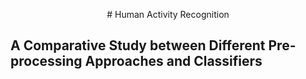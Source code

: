 <p align="center"> # Human Activity Recognition </p>

## A Comparative Study between Different Pre-processing Approaches and Classifiers

